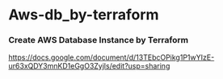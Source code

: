 # Aws-db_by-terraform
### Create AWS Database Instance by Terraform
https://docs.google.com/document/d/13TEbcOPikg1P1wYIzE-ur63xQDY3mnKD1eGgO3Zyjls/edit?usp=sharing
